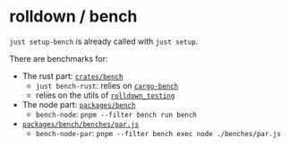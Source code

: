 # rolldown / bench

`just setup-bench` is already called with `just setup`.

There are benchmarks for:

- The rust part: [`crates/bench`](https://github.com/rolldown/rolldown/blob/main/crates/bench/Cargo.toml)
  - `just bench-rust`: relies on [`cargo-bench`](https://doc.rust-lang.org/cargo/commands/cargo-bench.html)
  - relies on the utils of [`rolldown_testing`](./explore-shared.md#rolldown_testing)
- The node part: [`packages/bench`](https://github.com/rolldown/rolldown/blob/main/packages/bench/benches/compare.js)
  - `bench-node`: `pnpm --filter bench run bench`
- [`packages/bench/benches/par.js`](https://github.com/rolldown/rolldown/blob/main/packages/bench/benches/par.js)
  - `bench-node-par`: `pnpm --filter bench exec node ./benches/par.js`

